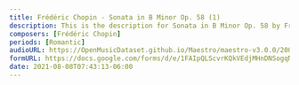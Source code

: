 ```yaml
---
title: Frédéric Chopin - Sonata in B Minor Op. 58 (1)
description: This is the description for Sonata in B Minor Op. 58 by Frédéric Chopin
composers: [Frédéric Chopin]
periods: [Romantic]
audioURL: https://OpenMusicDataset.github.io/Maestro/maestro-v3.0.0/2004/MIDI-Unprocessed_XP_18_R1_2004_04_ORIG_MID--AUDIO_18_R1_2004_07_Track07_wav.midi
formURL: https://docs.google.com/forms/d/e/1FAIpQLScvrKQkVEdjMHnDNSogqN3KcKfDSzpjyE5DOfsN9ah9cQE8qw/viewform
date: 2021-08-08T07:43:13-06:00
---
```

